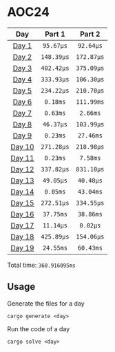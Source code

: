# AOC24

| Day | Part 1 | Part 2 |
| :---: | :---: | :---:  |
| [Day 1](./src/days/day1.rs) | `95.67µs` | `92.64µs` |
| [Day 2](./src/days/day2.rs) | `148.39µs` | `172.87µs` |
| [Day 3](./src/days/day3.rs) | `402.42µs` | `375.09µs` |
| [Day 4](./src/days/day4.rs) | `333.93µs` | `106.30µs` |
| [Day 5](./src/days/day5.rs) | `234.22µs` | `210.70µs` |
| [Day 6](./src/days/day6.rs) | `0.18ms` | `111.99ms` |
| [Day 7](./src/days/day7.rs) | `0.63ms` | `2.66ms` |
| [Day 8](./src/days/day8.rs) | `46.37µs` | `103.99µs` |
| [Day 9](./src/days/day9.rs) | `0.23ms` | `27.46ms` |
| [Day 10](./src/days/day10.rs) | `271.28µs` | `218.98µs` |
| [Day 11](./src/days/day11.rs) | `0.23ms` | `7.58ms` |
| [Day 12](./src/days/day12.rs) | `337.82µs` | `831.10µs` |
| [Day 13](./src/days/day13.rs) | `49.05µs` | `40.48µs` |
| [Day 14](./src/days/day14.rs) | `0.05ms` | `43.04ms` |
| [Day 15](./src/days/day15.rs) | `272.51µs` | `334.55µs` |
| [Day 16](./src/days/day16.rs) | `37.75ms` | `38.86ms` |
| [Day 17](./src/days/day17.rs) | `11.14µs` | `0.02µs` |
| [Day 18](./src/days/day18.rs) | `425.89µs` | `154.06µs` |
| [Day 19](./src/days/day19.rs) | `24.55ms` | `60.43ms` |

Total time: `360.916095ms`

## Usage
Generate the files for a day
```
cargo generate <day>
```

Run the code of a day
```
cargo solve <day>
```
